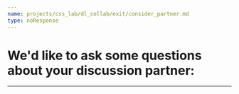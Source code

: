```yaml
---
name: projects/css_lab/dl_collab/exit/consider_partner.md
type: noResponse
---
```


# We'd like to ask some questions about **your discussion partner**:

---
